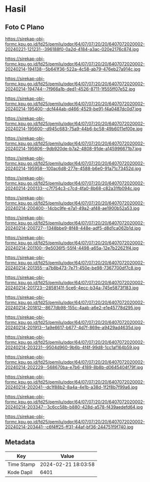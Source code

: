 # Hasil

## Foto C Plano

https://sirekap-obj-formc.kpu.go.id/fd25/pemilu/pdpr/64/07/07/20/20/6407072020002-20240221-121231--396188f0-0a2d-4184-a3ac-020e2176c874.jpg

https://sirekap-obj-formc.kpu.go.id/fd25/pemilu/pdpr/64/07/07/20/20/6407072020002-20240214-194138--5b641f36-522a-4c58-ab79-476eb27a914c.jpg

https://sirekap-obj-formc.kpu.go.id/fd25/pemilu/pdpr/64/07/07/20/20/6407072020002-20240214-194744--7f966a1b-ded1-4526-8711-1f555ff07e52.jpg

https://sirekap-obj-formc.kpu.go.id/fd25/pemilu/pdpr/64/07/07/20/20/6407072020002-20240214-195400--dcf444ab-d466-4529-be91-f4a0487dc0d7.jpg

https://sirekap-obj-formc.kpu.go.id/fd25/pemilu/pdpr/64/07/07/20/20/6407072020002-20240214-195600--d945c683-75a9-44b6-bc58-49b6011ef00e.jpg

https://sirekap-obj-formc.kpu.go.id/fd25/pemilu/pdpr/64/07/07/20/20/6407072020002-20240214-195806--9db920de-b7a2-4808-91de-a145996671b7.jpg

https://sirekap-obj-formc.kpu.go.id/fd25/pemilu/pdpr/64/07/07/20/20/6407072020002-20240214-195958--100ac6d8-277e-4588-b6e0-91a71c73452d.jpg

https://sirekap-obj-formc.kpu.go.id/fd25/pemilu/pdpr/64/07/07/20/20/6407072020002-20240214-200133--c7f754c3-c7cd-4fa0-8b68-c82a31fb094c.jpg

https://sirekap-obj-formc.kpu.go.id/fd25/pemilu/pdpr/64/07/07/20/20/6407072020002-20240214-200400--14cbc9fe-e7a1-49a2-af48-ae1900b52a53.jpg

https://sirekap-obj-formc.kpu.go.id/fd25/pemilu/pdpr/64/07/07/20/20/6407072020002-20240214-200727--1348bbe9-8f48-448e-adf5-d8d1ca062b1d.jpg

https://sirekap-obj-formc.kpu.go.id/fd25/pemilu/pdpr/64/07/07/20/20/6407072020002-20240214-201100--9e5036f5-55f4-4498-a65a-12e7b22621f4.jpg

https://sirekap-obj-formc.kpu.go.id/fd25/pemilu/pdpr/64/07/07/20/20/6407072020002-20240214-201355--a7b8b473-7e71-450e-be98-7367700df7c8.jpg

https://sirekap-obj-formc.kpu.go.id/fd25/pemilu/pdpr/64/07/07/20/20/6407072020002-20240214-201723--2858141f-5ce6-4ecc-b34a-745e5873f183.jpg

https://sirekap-obj-formc.kpu.go.id/fd25/pemilu/pdpr/64/07/07/20/20/6407072020002-20240214-201812--8677db98-155c-4aab-a6e2-e1e45778d295.jpg

https://sirekap-obj-formc.kpu.go.id/fd25/pemilu/pdpr/64/07/07/20/20/6407072020002-20240214-201913--1a9e6617-b677-4d7f-869e-a9429ad4635d.jpg

https://sirekap-obj-formc.kpu.go.id/fd25/pemilu/pdpr/64/07/07/20/20/6407072020002-20240214-203231--9504d960-9b6b-4f4f-99d8-1cc1af164b59.jpg

https://sirekap-obj-formc.kpu.go.id/fd25/pemilu/pdpr/64/07/07/20/20/6407072020002-20240214-202229--568670ba-e7b6-4189-8b8b-d0645404f79f.jpg

https://sirekap-obj-formc.kpu.go.id/fd25/pemilu/pdpr/64/07/07/20/20/6407072020002-20240214-202041--dc1f88b2-8a4a-4e1b-a38d-1f2f8b7f99a6.jpg

https://sirekap-obj-formc.kpu.go.id/fd25/pemilu/pdpr/64/07/07/20/20/6407072020002-20240214-203347--3c6cc58b-b880-428d-a578-f439aedefd64.jpg

https://sirekap-obj-formc.kpu.go.id/fd25/pemilu/pdpr/64/07/07/20/20/6407072020002-20240214-203441--c6f4ff25-ff31-44af-bf36-244751f9f740.jpg


## Metadata

| Key        | Value               |
| ---------- | ------------------- |
| Time Stamp | 2024-02-21 18:03:58 |
| Kode Dapil | 6401                |



